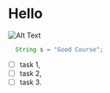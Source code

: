 # Hello

![Alt Text](https://octodex.github.com/images/yaktocat.png)

``` java
  String s = "Good Course";
```

- [ ] task 1,
- [ ] task 2,
- [ ] task 3.
